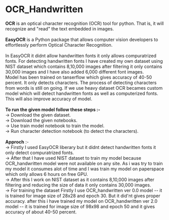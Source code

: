 # OCR_Handwritten
<b>OCR</b> is an optical character recognition (OCR) tool for python. That is, it will recognize and "read" the text embedded in images.</br>
</br>
<B>EasyOCR</B> is a Python package that allows computer vision developers to effortlessly perform Optical Character Recognition.</br>
</br>
In EasyOCR it didnt allow handwritten fonts it only allows compuratrized fonts. For detecting handwritten fonts I have created my own dataset using NIST dataset which contains 8,10,000 images after filtering it only contains 30,000 images and I have also added 6,000 different font images.</br> Model has been trained on tanserflow which gives accuracy of   40-50 percent. It only detects characters. The process of detecting characters from words is still on going. If we use heavy dataset OCR becames custom model which will detect handwritten fonts as well as computerized fonts. This will also improve accuracy of model.</br>
</br>
<b>To run the given model follow these steps :- </b></br>
-> Download the given dataset. </br>
-> Download the given notebooks. </br>
-> Use train model notebook to train the model. </br>
-> Run character detection notebook (to detect the characters). </br>
</br>
<b>Approch</b> :- </br>
-> Firstly I used EasyOCR liberary but it didnt detect handwritten fonts it only detect compuratrized fonts.  </br>
-> After that I have used NIST dataset to train my model because OCR_handwritten model were not available on any site. As i was try to train my model it consumes alot of time and    I was train my model on paperspace which only allows 6 hours on free GPU.  </br>
-> After this I work on NIST dataset as it contains 8,10,000 images after filtering and reducing the size of data it only contains 30,000 images. </br>
-> For training the dataset Firstly I use OCR_handwritten ver 0.0 model -- it is trained for image size of 28x28 and epoch 30. But it did'nt gives proper accuracy. after this i      have trained my model on OCR_handwritten ver 2.0 model -- it is trained for image size of 98x98 and epoch 50 and it gives accuracy of about 40-50 percent. </br>



